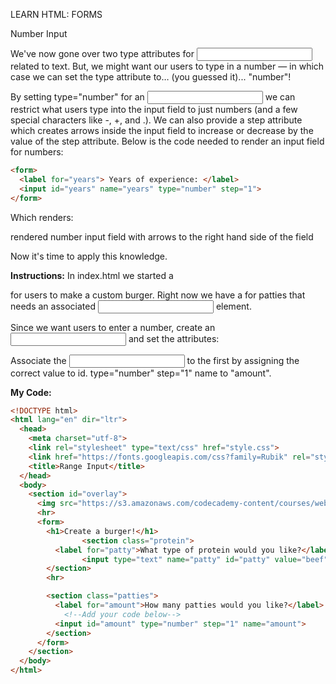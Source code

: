 LEARN HTML: FORMS

Number Input

We've now gone over two type attributes for <input> related to text. But, we might want our users to type in a number — in which case we can set the type attribute to… (you guessed it)... "number"!

By setting type="number" for an <input> we can restrict what users type into the input field to just numbers (and a few special characters like -, +, and .). We can also provide a step attribute which creates arrows inside the input field to increase or decrease by the value of the step attribute. Below is the code needed to render an input field for numbers:
```html
<form>
  <label for="years"> Years of experience: </label>
  <input id="years" name="years" type="number" step="1">
</form>
```
Which renders:

rendered number input field with arrows to the right hand side of the field

Now it's time to apply this knowledge.

**Instructions:**
In index.html we started a <form> for users to make a custom burger. Right now we have a <label> for patties that needs an associated <input> element.

Since we want users to enter a number, create an <input> and set the attributes:

Associate the <input> to the first <label> by assigning the correct value to id.
type="number"
step="1"
name to "amount".

**My Code:**
```html
<!DOCTYPE html>
<html lang="en" dir="ltr">
  <head>
    <meta charset="utf-8">
    <link rel="stylesheet" type="text/css" href="style.css">
    <link href="https://fonts.googleapis.com/css?family=Rubik" rel="stylesheet">
    <title>Range Input</title>
  </head>
  <body>
    <section id="overlay">
      <img src="https://s3.amazonaws.com/codecademy-content/courses/web-101/unit-6/htmlcss1-img_burger-logo.svg" alt="Davie's Burgers Logo" id="logo">
      <hr>
      <form>
        <h1>Create a burger!</h1>
				<section class="protein">
          <label for="patty">What type of protein would you like?</label>
    			<input type="text" name="patty" id="patty" value="beef">
        </section>
        <hr>

        <section class="patties">
          <label for="amount">How many patties would you like?</label>
	        <!--Add your code below-->
          <input id="amount" type="number" step="1" name="amount">
        </section>
      </form>
    </section>
  </body>
</html>
```
